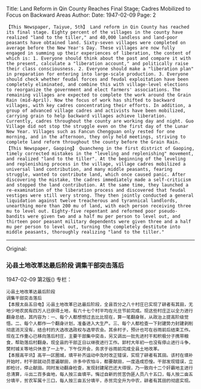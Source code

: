Title: Land Reform in Qin County Reaches Final Stage; Cadres Mobilized to Focus on Backward Areas
Author:
Date: 1947-02-09
Page: 2

    【This Newspaper, Taiyue, 5th】 Land reform in Qin County has reached its final stage. Eighty percent of the villages in the county have realized "land to the tiller," and 40,000 landless and land-poor peasants have obtained land. Sixty-seven villages were completed on average before the New Year's Day. These villages are now fully engaged in summing up their experiences of liberation, the content of which is: 1. Everyone should think about the past and compare it with the present, calculate a "liberation account," and politically raise their class consciousness. 2. Everyone should make a "liberation plan" in preparation for entering into large-scale production. 3. Everyone should check whether feudal forces and feudal exploitation have been completely eliminated, and combine this with village-level elections to reorganize the government and elect farmers' associations. The remaining villages are expected to complete the work around the Grain Rain (mid-April). Now the focus of work has shifted to backward villages, with key cadres concentrating their efforts. In addition, a group of advanced village cadres and activists have been mobilized, carrying grain to help backward villages achieve liberation. Currently, cadres throughout the county are working day and night. Guo Village did not stop the struggle even on the first day of the Lunar New Year. Villages such as Fancun Chengguan only rested for one morning, and in the afternoon, they only held meetings, striving to complete land reform throughout the county before the Grain Rain.
    【This Newspaper, Gaoping】 Quancheng in the first district of Gaoping, timely corrected mistakes in the "leveling and replenishing" movement, and realized "land to the tiller". At the beginning of the leveling and replenishing process in the village, village cadres mobilized a universal land contribution, and many middle peasants, fearing struggle, wanted to contribute land, which once caused panic. After discovering the mistake, the cadres immediately made a self-criticism and stopped the land contribution. At the same time, they launched a re-examination of the liberation process and discovered that feudal vestiges were still very strong. They then jointly conducted a general liquidation against twelve treacherous and tyrannical landlords, unearthing more than 200 mu of land, with each person receiving three mu to level out. Eighty-five repentant and reformed poor pseudo-bandits were given two and a half mu per person to level out, and thirteen poor peasant military dependents were given three and a half mu per person to level out, turning the completely destitute into middle peasants, thoroughly realizing "land to the tiller."



<hr /> 

Original: 


### 沁县土地改革达最后阶段  调集干部突击落后

1947-02-09
第2版()
专栏：

    沁县土地改革达最后阶段
    调集干部突击落后
    【本报太岳五日电】沁县土地改革已达最后阶段，全县百分之八十村庄已实现了耕者有其田，无地少地农民有四万人已获得土地，有六十七个村平均在元旦节前完成。现这些村庄正以全力进行翻身总结，其内容为：一、每个人都想想过去比比现在，算一笔翻身账，从政治上提高阶级觉悟。二、每个人都作一个翻身计划，准备进入大生产。三、每个人都检查一下封建势力封建剥削彻底消灭没有，结合村的大选改选政权与选举农会。其余村子，预计也可在谷雨前后结束工作。现在工作重心已移向落后村庄，主要干部集中突击，另又调出一批先进村干和积极分子携带粮食，帮助落后村翻身。现全县的干部正日以继夜进行工作。郭村大年初一也没有停止进行斗争，樊村城关等地只休息了一上午，下午仅开会，务求于谷雨前完成全县土地改革。
    【本报高平讯】高平一区圈城，填平补齐运动中及时改正错误，实现了耕者有其田。该村在填补开始时，村干部就动员普遍献田，许多中农怕斗，都要献田，一度造成恐惶。干部发现错误，立即检讨，停止献田。同时发动翻身检查，发现封建尾巴还大得很，乃一致向十二个奸霸地主进行总清算，斗出二百多亩地，每人按三亩填平。悔过自新的贫苦伪匪人员八十五口，每人按二亩五分填平，贫农军属十三口，每人按三亩五分填平，赤贫完全升为中农，耕者有其田的彻底实现。
